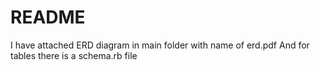 # README
I have attached ERD diagram in main folder with name of erd.pdf
And for tables there is a schema.rb file
